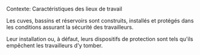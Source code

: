 Contexte: Caractéristiques des lieux de travail

Les cuves, bassins et réservoirs sont construits, installés et protégés dans les conditions assurant la sécurité des travailleurs.

Leur installation ou, à défaut, leurs dispositifs de protection sont tels qu'ils empêchent les travailleurs d'y tomber.